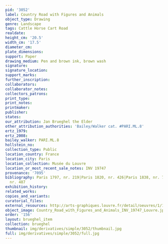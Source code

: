 ```yaml
---
pid: '3052'
label: Country Road with Figures and Animals
object_type: Drawing
genre: Landscape
tags: Cattle Horse Cart Road
realdate: 
height_cm: '20.5'
width_cm: '17.5'
diameter_cm: 
plate_dimensions: 
support: Paper
drawing_medium: Pen and brown ink, brown wash
signature: 
signature_location: 
support_marks: 
further_inscription: 
collaborators: 
collaborator_notes: 
collectors_patrons: 
print_type: 
print_notes: 
printmaker: 
publisher: 
states: 
our_attribution: Jan Brueghel the Elder
other_attribution_authorities: 'Bailey/Walker cat. #PARI.ML.8'
ertz_1979: 
ertz_2008: 
bailey_walker: PARI.ML.8
hollstein_no: 
collection_type: Public
location_country: France
location_city: Paris
location_collection: Musée du Louvre
location_or_most_recent_sale_notes: INV 19747
provenance: '7095'
bibliography: Paris 1797, nr. 219|Paris 1820, nr. 426|Paris 1838, nr. 731|Lugt 1949,
  nr. 487
exhibition_history: 
related_works: 
copies_and_variants: 
curatorial_files: 
external_resources: http://arts-graphiques.louvre.fr/detail/oeuvres/1/109889-Route-de-campagne-animee-de-figures-et-danimaux
object_image: Country_Road_with_Figures_and_Animals_INV_19747_Louvre.jpg
order: '156'
layout: brueghel_item
collection: brueghel
thumbnail: img/derivatives/simple/3052/thumbnail.jpg
full: img/derivatives/simple/3052/full.jpg
---
```

